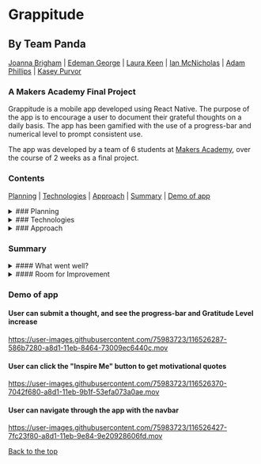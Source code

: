 # Grappitude
## By Team Panda
[Joanna Brigham](https://github.com/JLBrigham) | [Edeman George](https://github.com/eds-101) | [Laura Keen](https://github.com/Laura-Keen) | [Ian McNicholas](https://github.com/ianmcnicholas) | [Adam Phillips](https://github.com/AdamP2000) | [Kasey Purvor](https://github.com/kasey-purvor)
### A Makers Academy Final Project


Grappitude is a mobile app developed using React Native.  The purpose of the app is to encourage a user to document their grateful thoughts on a daily basis.  The app has been gamified with the use of a progress-bar and numerical level to prompt consistent use.

The app was developed by a team of 6 students at [Makers Academy](https://www.makers.tech), over the course of 2 weeks as a final project.

### Contents
[Planning](#planning) | [Technologies](#technologies) | [Approach](#approach) | [Summary](#summary) | [Demo of app](#demo-of-app)

<details>
<summary>### Planning</summary>
<br>
We spent the first day of the project working as an entire team to decide on what to create.  Several ideas were suggested, each one having the potential to draw upon the skills we have learnt in our time with Makers.

An early challenge faced by the team was balancing the individual interests of the team against the practicalities of actually building the project.

This was overcome by taking 3 ideas forward to a technical planning stage, and then choosing the idea that allowed for maximum learning, an interesting scope, along with having a technically stimulating feature - in this case a progress-bar.
</details>

<details>
<summary>### Technologies</summary
 <br>
As a team, we unanimously agreed that Grapptiude made the most sense to be a mobile application, and therefore the technology used needed to suit this.

As we had spent time on the course learning JavaScript, we decided that React Native would be most suitable.  It is a notable mobile app framework, and we had not used it before.

MongoDB was chosen as the database for the project in which the user's posts would be stored.  This allowed team members with an interest in back-end development the opportunity to work with a cloud-based database.

Finally, Jest was included as a test framework for the project.
 </details>
  
<details>
  <summary>### Approach</summary>
<br>
After deciding on the project, the first sprint was spent on self-directed learning to allow us to gain an understanding of the technologies we had chosen.

The team then came together to create sequence diagrams and user stories for the app.  This resulted in tickets being produced and the programming work commenced.

The general approach was to split the team in to front-end and back-end groups.

We met 3 times a day throughout the task, to check-in, plan/re-plan the works, and merge branches as a team.
  </details>
  
### Summary
<details>
  <summary>#### What went well?</summary>
  <br>
We took a learning-focused approach, to allow the entire team to develop their understanding of React Native and the associated technologies.

The team communicated effectively with the use of 3 meetings a day.  This allowed us to continually re-shape the MVP (minimum viable product), and build the project incrementally.

We had an open and honest approach, and reached out to Makers coaches and other students when we hit obstacles in the work.
  </details>
  <details>
    <summary>#### Room for Improvement</summary>
    <br>
Testing was generally an afterthought in this project, as the team wanted to mainly learn the ins and outs of the technologies.  Now that we have this knowledge, going forward we would bring testing to the fore-front of the works.

As the project progressed, the original tickets were put aside, and the team made daily plans depending on what was next to complete.  This could be improved by re-writing tickets should the scope of the project change, as it did throughout the 2 weeks.

Finally, we were still in the mindset of wanting to merge branches as an entire team, as opposed to conducting thorough code reviews of our peers' work and merging if acceptable.
  </details>
  
### Demo of app

#### User can submit a thought, and see the progress-bar and Gratitude Level increase
https://user-images.githubusercontent.com/75983723/116526287-586b7280-a8d1-11eb-8464-73009ec6440c.mov
#### User can click the "Inspire Me" button to get motivational quotes
https://user-images.githubusercontent.com/75983723/116526370-7042f680-a8d1-11eb-9b1f-53efa073a0ae.mov
#### User can navigate through the app with the navbar
https://user-images.githubusercontent.com/75983723/116526427-7fc23f80-a8d1-11eb-9e84-9e20928606fd.mov

[Back to the top](#grappitude)
